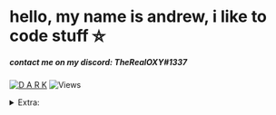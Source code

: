 # hello, my name is andrew, i like to code stuff ⛤
##### contact me on my discord: *TheRealOXY#1337*
[![D A R K](https://i.imgur.com/V4CzxIn.png)](https://i.imgur.com/V4CzxIn.png)
![Views](https://komarev.com/ghpvc/?username=TheRealOXY&color=B57EDC)


<details>
  <summary>Extra:</summary>
  
![<3](https://i.imgur.com/vs07S1d.gif)

</details>
